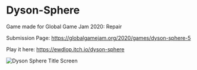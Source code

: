 # Dyson-Sphere
Game made for Global Game Jam 2020: Repair

Submission Page: https://globalgamejam.org/2020/games/dyson-sphere-5

Play it here: https://ewdlop.itch.io/dyson-sphere

![Dyson Sphere Title Screen](https://cdn.discordapp.com/attachments/672978016166739984/673331412509786126/Splash.png)
